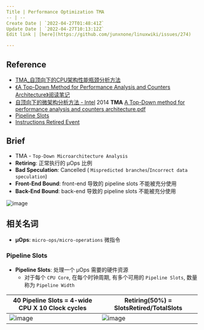 ```yaml
---
Title | Performance Optimization TMA
-- | --
Create Date | `2022-04-27T01:48:41Z`
Update Date | `2022-04-27T10:13:12Z`
Edit link | [here](https://github.com/junxnone/linuxwiki/issues/274)

---
```

## Reference
- [TMA_自顶向下的CPU架构性能瓶颈分析方法](https://zhuanlan.zhihu.com/p/60569271)
- [《A Top-Down Method for Performance Analysis and Counters Architecture》阅读笔记](https://andrewei1316.github.io/2020/12/20/top-down-performance-analysis/)
- [自顶向下的微架构分析方法 - Intel](https://www.intel.com/content/www/us/en/develop/documentation/vtune-cookbook-zh-cn/top/methodologies/top-down-microarchitecture-analysis-method.html)
2014 **TMA** [A Top-Down method for performance analysis and counters architecture.pdf](https://github.com/junxnone/linuxwiki/files/8559242/A.Top-Down.method.for.performance.analysis.and.counters.architecture.pdf)
- [Pipeline Slots](https://www.intel.com/content/www/us/en/develop/documentation/vtune-help/top/reference/cpu-metrics-reference/pipeline-slots.html)
- [Instructions Retired Event](https://www.intel.com/content/www/us/en/develop/documentation/vtune-help/top/analyze-performance/custom-analysis/custom-analysis-options/hardware-event-list/instructions-retired-event.html)

## Brief
- TMA - `Top-Down Microarchitecture Analysis`
- **Retiring**: 正常执行的 μOps 比例
- **Bad Speculation**: Cancelled ( `Mispredicted branches`/`Incorrect data speculation`)
- **Front-End Bound**: front-end 导致的 pipeline slots 不能被充分使用
- **Back-End Bound**: back-end 导致的 pipeline slots 不能被充分使用

![image](https://user-images.githubusercontent.com/2216970/165234008-d2226b5f-9fee-4eb7-8b2a-2fa14a24ddc4.png)

## 相关名词
- **μOps**: `micro-ops/micro-operations` 微指令

### Pipeline Slots
- **Pipeline Slots**: 处理一个 μOps 需要的硬件资源
  - 对于每个 `CPU Core`, 在每个时钟周期, 有多个可用的 `Pipeline Slots`, 数量称为 `Pipeline Width`

40 Pipeline Slots = 4-wide CPU X 10 Clock cycles | Retiring(50%) = SlotsRetired/TotalSlots
-- | --
![image](https://user-images.githubusercontent.com/2216970/165475906-e72622c8-af6f-4f73-8982-a12051fde74e.png) | ![image](https://user-images.githubusercontent.com/2216970/165475920-9ef67a82-8bbb-4fc9-b090-8da041b85dd4.png)


